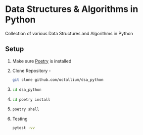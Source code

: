 # Data Structures & Algorithms in Python

Collection of various Data Structures and Algorithms in Python

## Setup

1. Make sure [Poetry](https://python-poetry.org/) is installed
2. Clone Repository - 
   
   ```bash
   git clone github.com/octallium/dsa_python
   ```
3. ```bash
   cd dsa_python
   ```
4. ```bash
   cd poetry install
   ```
5. ```bash
   poetry shell
   ```
6. Testing
   
   ```bash
   pytest -vv
   ```
